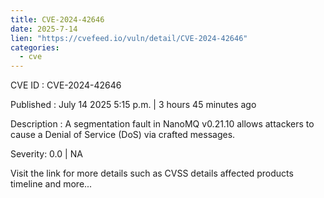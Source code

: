 ```yaml
--- 
title: CVE-2024-42646
date: 2025-7-14
lien: "https://cvefeed.io/vuln/detail/CVE-2024-42646"
categories:
  - cve
---
```


CVE ID : CVE-2024-42646

Published :  July 14
2025
5:15 p.m. | 3 hours
45 minutes ago

Description : A segmentation fault in NanoMQ v0.21.10 allows attackers to cause a Denial of Service (DoS) via crafted messages.

Severity: 0.0 | NA

Visit the link for more details
such as CVSS details
affected products
timeline
and more...
